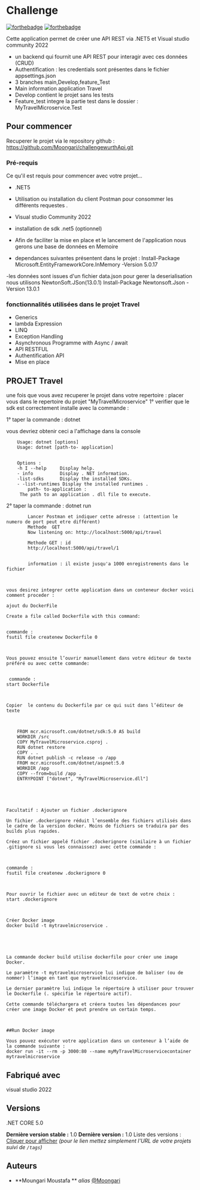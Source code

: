 # Challenge 


[![forthebadge](http://forthebadge.com/images/badges/built-with-love.svg)](http://forthebadge.com)  [![forthebadge](http://forthebadge.com/images/badges/powered-by-electricity.svg)](http://forthebadge.com)

Cette application permet de créer une API REST via .NET5 et Visual studio community 2022
- un backend qui fournit une API REST pour interagir avec ces données (CRUD)
- Authentification : les credentials sont présentes dans le fichier appsettings.json
- 3 branches main,Develop,feature_Test
- Main information application Travel
- Develop contient le projet sans les tests
- Feature_test integre la partie test dans le dossier : MyTravelMicroservice.Test
## Pour commencer

Recuperer le projet via le repository github : https://github.com/Moongari/challengewurthApi.git



### Pré-requis

Ce qu'il est requis pour commencer avec votre projet...

- .NET5
- Utilisation ou installation  du client Postman pour consommer les différents requestes .

- Visual studio Community 2022
- installation de sdk .net5 (optionnel)
- Afin de faciliter la mise en place et le lancement de l'application nous gerons une base de données en Memoire

- dependances suivantes présentent dans le projet  :
	Install-Package Microsoft.EntityFrameworkCore.InMemory -Version 5.0.17

-les données sont issues d'un fichier data.json pour gerer la deserialisation nous utilisons NewtonSoft.JSon(13.0.1)
		Install-Package Newtonsoft.Json -Version 13.0.1
		
	


### fonctionnalités utilisées dans le projet Travel

- Generics
- lambda Expression
- LINQ
- Exception Handling
- Asynchronous Programme with Async / await
- API RESTFUL
- Authentification API
- Mise en place 

## PROJET Travel
 
 une fois que vous avez recuperer le projet dans votre repertoire :
 placer vous dans le repertoire du projet "MyTravelMicroservice"
 1° verifier que le sdk est correctement installe avec la commande : 
 
 1° taper la commande :	dotnet 
 
 vous devriez obtenir ceci a l'affichage dans la console 
 
		Usage: dotnet [options] 
		Usage: dotnet [path-to- application] 


		Options : 
		-h I --help 	Display help. 
		- info 			Display . NET information. 
		-list-sdks  	Display the installed SDKs.
		- -list-runtimes Display the installed runtimes . 
			path- to-application : 	
		 The path to an application . dll file to execute. 	

 2° taper la commande : dotnet run
			
			Lancer Postman et indiquer cette adresse : (attention le numero de port peut etre différent)
			Methode  GET 
			Now listening on: http://localhost:5000/api/travel
			
			Methode GET : id
			http://localhost:5000/api/travel/1
			
			
			information : il existe jusqu'a 1000 enregistrements dans le fichier



	vous desirez integrer cette application dans un conteneur docker voici comment proceder :
	
	ajout du DockerFile 

	Create a file called Dockerfile with this command: 

 
	commande :
	fsutil file createnew Dockerfile 0 

 

	Vous pouvez ensuite l’ouvrir manuellement dans votre éditeur de texte préféré ou avec cette commande:

 
	 commande :
	start Dockerfile 

 

	Copier  le contenu du Dockerfile par ce qui suit dans l’éditeur de texte

 

		FROM mcr.microsoft.com/dotnet/sdk:5.0 AS build 
		WORKDIR /src 
		COPY MyTravelMicroservice.csproj . 
		RUN dotnet restore 
		COPY . . 
		RUN dotnet publish -c release -o /app 
		FROM mcr.microsoft.com/dotnet/aspnet:5.0 
		WORKDIR /app 
		COPY --from=build /app . 
		ENTRYPOINT ["dotnet", "MyTravelMicroservice.dll"] 

 

 

	Facultatif : Ajouter un fichier .dockerignore 

	Un fichier .dockerignore réduit l’ensemble des fichiers utilisés dans le cadre de la version docker. Moins de fichiers se traduira par des builds plus rapides. 

	Créez un fichier appelé fichier .dockerignore (similaire à un fichier .gitignore si vous les connaissez) avec cette commande : 

 

	commande : 
	fsutil file createnew .dockerignore 0 

	 

	Pour ouvrir le fichier avec un editeur de text de votre choix : 
	start .dockerignore 

 

	Créer Docker image 
	docker build -t mytravelmicroservice . 

 

 

	La commande docker build utilise dockerfile pour créer une image Docker. 

	Le paramètre -t mytravelmicroservice lui indique de baliser (ou de nommer) l’image en tant que mytravelmicroservice. 

	Le dernier paramètre lui indique le répertoire à utiliser pour trouver le Dockerfile (. spécifie le répertoire actif). 

	Cette commande téléchargera et créera toutes les dépendances pour créer une image Docker et peut prendre un certain temps. 

 

	##Run Docker image 

	Vous pouvez exécuter votre application dans un conteneur à l’aide de la commande suivante :
	docker run -it --rm -p 3000:80 --name myMyTravelMicroservicecontainer mytravelmicroservice 


## Fabriqué avec
 visual studio 2022


## Versions
.NET CORE 5.0


**Dernière version stable :** 1.0
**Dernière version :** 1.0
Liste des versions : [Cliquer pour afficher](https://github.com/your/project-name/tags)
_(pour le lien mettez simplement l'URL de votre projets suivi de ``/tags``)_

## Auteurs

* **Moungari Moustafa ** _alias_ [@Moongari](https://github.com/Moongari)





